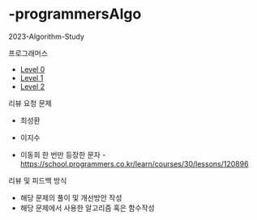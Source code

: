# -programmersAlgo

2023-Algorithm-Study

 프로그래머스
 
   - [ Level 0 ](https://school.programmers.co.kr/learn/challenges?order=recent&page=1&levels=0)
   - [ Level 1 ](https://school.programmers.co.kr/learn/challenges?order=recent&page=1&levels=1)
   - [ Level 2 ](https://school.programmers.co.kr/learn/challenges?order=recent&page=1&levels=2)
   
 
 리뷰 요청 문제
  - 최성환
  
  - 이지수
  
  - 이동희
  한 번만 등장한 문자 - https://school.programmers.co.kr/learn/courses/30/lessons/120896
  
 리뷰 및 피드백 방식
 
 - 해당 문제의 풀이 및 개선방안 작성
 - 해당 문제에서 사용한 알고리즘 혹은 함수작성
 




